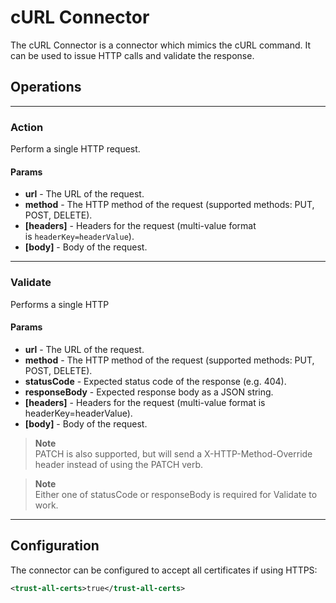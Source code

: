 # cURL Connector

The cURL Connector is a connector which mimics the cURL command. It can be used to issue HTTP calls and validate the response.

## Operations

---

### Action

Perform a single HTTP request.

#### Params

- **url** - The URL of the request.
- **method** - The HTTP method of the request (supported methods: PUT, POST, DELETE).
- **[headers]** - Headers for the request (multi-value format is `headerKey=headerValue`).
- **[body]** - Body of the request.

---

### Validate

Performs a single HTTP

#### Params

- **url** - The URL of the request.
- **method** - The HTTP method of the request (supported methods: PUT, POST, DELETE).
- **statusCode** - Expected status code of the response (e.g. 404).
- **responseBody** - Expected response body as a JSON string.
- **[headers]** - Headers for the request (multi-value format is headerKey=headerValue).
- **[body]** - Body of the request.

> **Note**\
> PATCH is also supported, but will send a X-HTTP-Method-Override header instead of using the PATCH verb.

> **Note**\
> Either one of statusCode or responseBody is required for Validate to work.

---

## Configuration

The connector can be configured to accept all certificates if using HTTPS:

```xml
<trust-all-certs>true</trust-all-certs>
```

